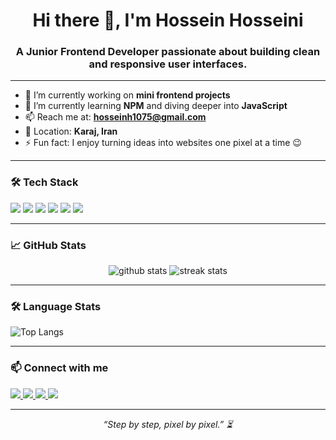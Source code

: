<h1 align="center">Hi there 👋, I'm Hossein Hosseini</h1>
<h3 align="center">A Junior Frontend Developer passionate about building clean and responsive user interfaces.</h3>

---

- 🔭 I’m currently working on **mini frontend projects**
- 🌱 I’m currently learning **NPM** and diving deeper into **JavaScript**
- 📫 Reach me at: **hosseinh1075@gmail.com**
- 📍 Location: **Karaj, Iran**
- ⚡ Fun fact: I enjoy turning ideas into websites one pixel at a time 😉

---

### 🛠️ Tech Stack
<p>
  <img src="https://img.shields.io/badge/HTML5-E34F26?style=for-the-badge&logo=html5&logoColor=white"/>
  <img src="https://img.shields.io/badge/CSS3-1572B6?style=for-the-badge&logo=css3&logoColor=white"/>
  <img src="https://img.shields.io/badge/JavaScript-F7DF1E?style=for-the-badge&logo=javascript&logoColor=black"/>
  <img src="https://img.shields.io/badge/Bootstrap-7952B3?style=for-the-badge&logo=bootstrap&logoColor=white"/>
  <img src="https://img.shields.io/badge/Git-F05032?style=for-the-badge&logo=git&logoColor=white"/>
  <img src="https://img.shields.io/badge/GitHub-181717?style=for-the-badge&logo=github&logoColor=white"/>
</p>

---

### 📈 GitHub Stats
<p align="center">
  <img src="https://github-readme-stats.vercel.app/api?username=hossein1075&show_icons=true&theme=radical" alt="github stats" />
  <img src="https://github-readme-streak-stats.herokuapp.com/?user=hossein1075&theme=radical" alt="streak stats" />
</p>

---

### 🛠️ Language Stats
![Top Langs](https://github-readme-stats.vercel.app/api/top-langs/?username=hossein1075&layout=compact&theme=radical)

---

### 📫 Connect with me
<p>
  <a href="mailto:hosseinh1075@gmail.com">
    <img src="https://img.shields.io/badge/Email-D14836?style=for-the-badge&logo=gmail&logoColor=white"/>
  </a>
  <a href="https://t.me/HOSSEIN_1075" target="_blank">
    <img src="https://img.shields.io/badge/Telegram-2CA5E0?style=for-the-badge&logo=telegram&logoColor=white"/>
  </a>
  <a href="https://instagram.com/hossein_2004_h" target="_blank">
    <img src="https://img.shields.io/badge/Instagram-E4405F?style=for-the-badge&logo=instagram&logoColor=white"/>
  </a>
  <a href="https://github.com/hossein1075" target="_blank">
  <img src="https://img.shields.io/badge/GitHub-181717?style=for-the-badge&logo=github&logoColor=white"/>
</a>
</p>


---

<p align="center">
  <i>“Step by step, pixel by pixel.” ⏳</i>
</p>
